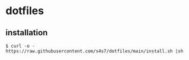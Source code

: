 # dotfiles
## installation
```terminal
$ curl -o - https://raw.githubusercontent.com/s4s7/dotfiles/main/install.sh |sh
```
